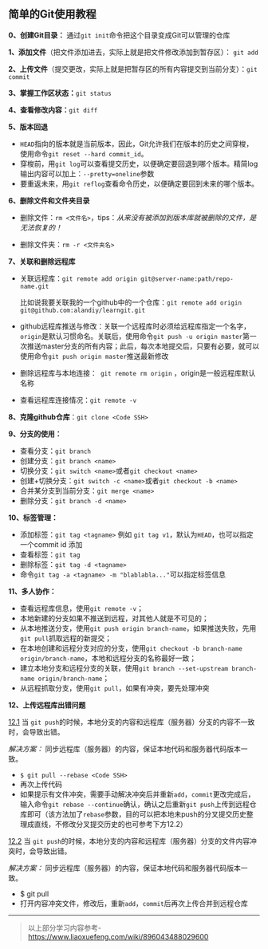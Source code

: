 ## 简单的Git使用教程

**0、创建Git目录：** 通过`git init`命令把这个目录变成Git可以管理的仓库

**1、添加文件**（把文件添加进去，实际上就是把文件修改添加到暂存区）： `git add`

**2、上传文件**（提交更改，实际上就是把暂存区的所有内容提交到当前分支）：`git commit`

**3、掌握工作区状态：**`git status`

**4、查看修改内容：**`git diff`

**5、版本回退**

- `HEAD`指向的版本就是当前版本，因此，Git允许我们在版本的历史之间穿梭，使用命令`git reset --hard commit_id`。
- 穿梭前，用`git log`可以查看提交历史，以便确定要回退到哪个版本。精简log输出内容可以加上：`--pretty=oneline`参数
- 要重返未来，用`git reflog`查看命令历史，以便确定要回到未来的哪个版本。

**6、删除文件和文件夹目录**

- 删除文件：`rm <文件名>`，tips：*从来没有被添加到版本库就被删除的文件，是无法恢复的！*

- 删除文件夹：`rm -r <文件夹名>`

**7、关联和删除远程库**

 - 关联远程库：`git remote add origin git@server-name:path/repo-name.git`

   比如说我要关联我的一个github中的一个仓库：`git remote add origin git@github.com:alandiy/learngit.git`

- github远程库推送与修改：关联一个远程库时必须给远程库指定一个名字，`origin`是默认习惯命名。关联后，使用命令`git push -u origin master`第一次推送master分支的所有内容；此后，每次本地提交后，只要有必要，就可以使用命令`git push origin master`推送最新修改

- 删除远程库与本地连接：` git remote rm origin` ，origin是一般远程库默认名称

- 查看远程库连接情况：`git remote -v`

**8、克隆github仓库**：`git clone <Code SSH>`

**9、分支的使用：**

- 查看分支：`git branch`
- 创建分支：`git branch <name>`
- 切换分支：`git switch <name>`或者`git checkout <name>`
- 创建+切换分支：`git switch -c <name>`或者`git checkout -b <name>`
- 合并某分支到当前分支：`git merge <name>`
- 删除分支：`git branch -d <name>`

**10、标签管理：**

- 添加标签：`git tag <tagname>` 例如 `git tag v1`，默认为`HEAD`，也可以指定一个commit id 添加
- 查看标签：`git tag`
- 删除标签：`git tag -d <tagname>`
- 命令`git tag -a <tagname> -m "blablabla..."`可以指定标签信息

**11、多人协作：**

- 查看远程库信息，使用`git remote -v`；
- 本地新建的分支如果不推送到远程，对其他人就是不可见的；
- 从本地推送分支，使用`git push origin branch-name`，如果推送失败，先用`git pull`抓取远程的新提交；
- 在本地创建和远程分支对应的分支，使用`git checkout -b branch-name origin/branch-name`，本地和远程分支的名称最好一致；
- 建立本地分支和远程分支的关联，使用`git branch --set-upstream branch-name origin/branch-name`；
- 从远程抓取分支，使用`git pull`，如果有冲突，要先处理冲突

**12、上传远程库出错问题** 

<u>12.1</u>  当 `git push`的时候，本地分支的内容和远程库（服务器）分支的内容不一致时，会导致出错。

*解决方案：* 同步远程库（服务器）的内容，保证本地代码和服务器代码版本一致。

- `$ git pull --rebase <Code SSH>`
- 再次上传代码
- 如果提示有文件冲突，需要手动解决冲突后并重新`add`，`commit`更改完成后，输入命令`git rebase --continue`确认，确认之后重新`git push`上传到远程仓库即可（该方法加了`rebase`参数，目的可以把本地未push的分叉提交历史整理成直线，不修改分叉提交历史的也可参考下方12.2）

<u>12.2</u>  当 `git push`的时候，本地分支的内容和远程库（服务器）分支的文件内容冲突时，会导致出错。

*解决方案：* 同步远程库（服务器）的内容，保证本地代码和服务器代码版本一致。

- $ git pull
- 打开内容冲突文件，修改后，重新`add`，`commit`后再次上传合并到远程仓库

---

> 以上部分学习内容参考-https://www.liaoxuefeng.com/wiki/896043488029600
